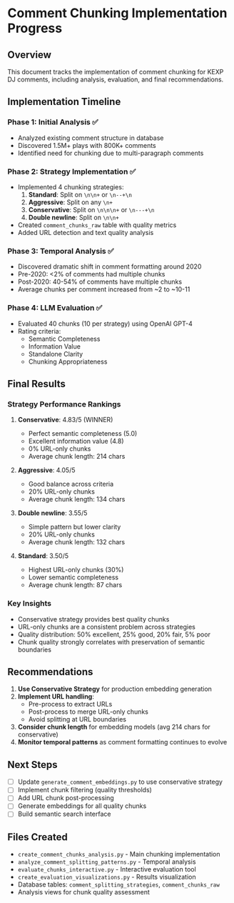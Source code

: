 # Comment Chunking Implementation Progress

## Overview

This document tracks the implementation of comment chunking for KEXP DJ comments, including analysis, evaluation, and final recommendations.

## Implementation Timeline

### Phase 1: Initial Analysis ✅

- Analyzed existing comment structure in database
- Discovered 1.5M+ plays with 800K+ comments
- Identified need for chunking due to multi-paragraph comments

### Phase 2: Strategy Implementation ✅

- Implemented 4 chunking strategies:
  1. **Standard**: Split on `\n\n+` or `\n--+\n`
  2. **Aggressive**: Split on any `\n+`
  3. **Conservative**: Split on `\n\n\n+` or `\n---+\n`
  4. **Double newline**: Split on `\n\n+`
- Created `comment_chunks_raw` table with quality metrics
- Added URL detection and text quality analysis

### Phase 3: Temporal Analysis ✅

- Discovered dramatic shift in comment formatting around 2020
- Pre-2020: <2% of comments had multiple chunks
- Post-2020: 40-54% of comments have multiple chunks
- Average chunks per comment increased from ~2 to ~10-11

### Phase 4: LLM Evaluation ✅

- Evaluated 40 chunks (10 per strategy) using OpenAI GPT-4
- Rating criteria:
  - Semantic Completeness
  - Information Value
  - Standalone Clarity
  - Chunking Appropriateness

## Final Results

### Strategy Performance Rankings

1. **Conservative**: 4.83/5 (WINNER)

   - Perfect semantic completeness (5.0)
   - Excellent information value (4.8)
   - 0% URL-only chunks
   - Average chunk length: 214 chars

2. **Aggressive**: 4.05/5

   - Good balance across criteria
   - 20% URL-only chunks
   - Average chunk length: 134 chars

3. **Double newline**: 3.55/5

   - Simple pattern but lower clarity
   - 20% URL-only chunks
   - Average chunk length: 132 chars

4. **Standard**: 3.50/5
   - Highest URL-only chunks (30%)
   - Lower semantic completeness
   - Average chunk length: 87 chars

### Key Insights

- Conservative strategy provides best quality chunks
- URL-only chunks are a consistent problem across strategies
- Quality distribution: 50% excellent, 25% good, 20% fair, 5% poor
- Chunk quality strongly correlates with preservation of semantic boundaries

## Recommendations

1. **Use Conservative Strategy** for production embedding generation
2. **Implement URL handling**:
   - Pre-process to extract URLs
   - Post-process to merge URL-only chunks
   - Avoid splitting at URL boundaries
3. **Consider chunk length** for embedding models (avg 214 chars for conservative)
4. **Monitor temporal patterns** as comment formatting continues to evolve

## Next Steps

- [ ] Update `generate_comment_embeddings.py` to use conservative strategy
- [ ] Implement chunk filtering (quality thresholds)
- [ ] Add URL chunk post-processing
- [ ] Generate embeddings for all quality chunks
- [ ] Build semantic search interface

## Files Created

- `create_comment_chunks_analysis.py` - Main chunking implementation
- `analyze_comment_splitting_patterns.py` - Temporal analysis
- `evaluate_chunks_interactive.py` - Interactive evaluation tool
- `create_evaluation_visualizations.py` - Results visualization
- Database tables: `comment_splitting_strategies`, `comment_chunks_raw`
- Analysis views for chunk quality assessment
